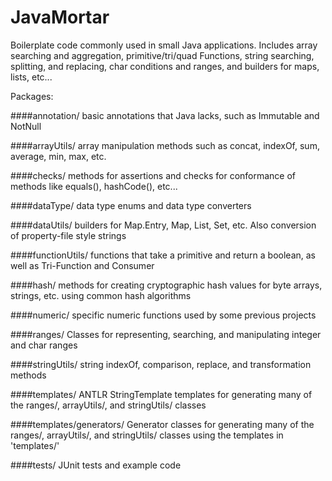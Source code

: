 JavaMortar
==========

Boilerplate code commonly used in small Java applications. Includes array searching and aggregation, primitive/tri/quad Functions, string searching, splitting, and replacing, char conditions and ranges, and builders for maps, lists, etc...

Packages:

####annotation/
basic annotations that Java lacks, such as Immutable and NotNull

####arrayUtils/
array manipulation methods such as concat, indexOf, sum, average, min, max, etc.

####checks/
methods for assertions and checks for conformance of methods like equals(), hashCode(), etc...

####dataType/
data type enums and data type converters

####dataUtils/
builders for Map.Entry, Map, List, Set, etc. Also conversion of property-file style strings

####functionUtils/
functions that take a primitive and return a boolean, as well as Tri-Function and Consumer

####hash/
methods for creating cryptographic hash values for byte arrays, strings, etc. using common hash algorithms

####numeric/
specific numeric functions used by some previous projects

####ranges/
Classes for representing, searching, and manipulating integer and char ranges

####stringUtils/
string indexOf, comparison, replace, and transformation methods

####templates/
ANTLR StringTemplate templates for generating many of the ranges/, arrayUtils/, and stringUtils/ classes

####templates/generators/
Generator classes for generating many of the ranges/, arrayUtils/, and stringUtils/ classes using the templates in 'templates/'

####tests/
JUnit tests and example code
